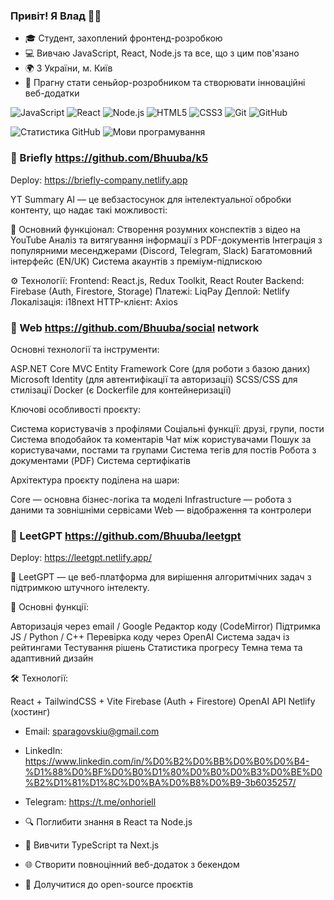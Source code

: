 ### Привіт! Я Влад 👨‍💻

- 🎓 Студент, захоплений фронтенд-розробкою
- 💻 Вивчаю JavaScript, React, Node.js та все, що з цим пов'язано
- 🌍 З України, м. Київ
- 🚀 Прагну стати сеньйор-розробником та створювати інноваційні веб-додатки

![JavaScript](https://img.shields.io/badge/-JavaScript-F7DF1E?logo=javascript&logoColor=black)
![React](https://img.shields.io/badge/-React-61DAFB?logo=react&logoColor=black)
![Node.js](https://img.shields.io/badge/-Node.js-339933?logo=node.js&logoColor=white)
![HTML5](https://img.shields.io/badge/-HTML5-E34F26?logo=html5&logoColor=white)
![CSS3](https://img.shields.io/badge/-CSS3-1572B6?logo=css3&logoColor=white)
![Git](https://img.shields.io/badge/-Git-F05032?logo=git&logoColor=white)
![GitHub](https://img.shields.io/badge/-GitHub-181717?logo=github&logoColor=white)

![Статистика GitHub](https://github-readme-stats.vercel.app/api?username=Bhuuba&show_icons=true&theme=radical)
![Мови програмування](https://github-readme-stats.vercel.app/api/top-langs/?username=Bhuuba&layout=compact&theme=radical)

### 🌟 Briefly https://github.com/Bhuuba/k5
Deploy: https://briefly-company.netlify.app

YT Summary AI — це вебзастосунок для інтелектуальної обробки контенту, що надає такі можливості:

🎥 Основний функціонал:
Створення розумних конспектів з відео на YouTube
Аналіз та витягування інформації з PDF-документів
Інтеграція з популярними месенджерами (Discord, Telegram, Slack)
Багатомовний інтерфейс (EN/UK)
Система акаунтів з преміум-підпискою

⚙️ Технології:
Frontend: React.js, Redux Toolkit, React Router
Backend: Firebase (Auth, Firestore, Storage)
Платежі: LiqPay
Деплой: Netlify
Локалізація: i18next
HTTP-клієнт: Axios

### 🌟 Web https://github.com/Bhuuba/social network

Основні технології та інструменти:

ASP.NET Core MVC
Entity Framework Core (для роботи з базою даних)
Microsoft Identity (для автентифікації та авторизації)
SCSS/CSS для стилізації
Docker (є Dockerfile для контейнеризації)

Ключові особливості проєкту:

Система користувачів з профілями
Соціальні функції: друзі, групи, пости
Система вподобайок та коментарів
Чат між користувачами
Пошук за користувачами, постами та групами
Система тегів для постів
Робота з документами (PDF)
Система сертифікатів

Архітектура проєкту поділена на шари:

Core — основна бізнес-логіка та моделі
Infrastructure — робота з даними та зовнішніми сервісами
Web — відображення та контролери

### 🌟 LeetGPT https://github.com/Bhuuba/leetgpt
Deploy: https://leetgpt.netlify.app/

🧩 LeetGPT — це веб-платформа для вирішення алгоритмічних задач з підтримкою штучного інтелекту.

🔑 Основні функції:

Авторизація через email / Google
Редактор коду (CodeMirror)
Підтримка JS / Python / C++
Перевірка коду через OpenAI
Система задач із рейтингами
Тестування рішень
Статистика прогресу
Темна тема та адаптивний дизайн

🛠️ Технології:

React + TailwindCSS + Vite
Firebase (Auth + Firestore)
OpenAI API
Netlify (хостинг)

- Email: sparagovskiu@gmail.com
- LinkedIn: https://www.linkedin.com/in/%D0%B2%D0%BB%D0%B0%D0%B4-%D1%88%D0%BF%D0%B0%D1%80%D0%B0%D0%B3%D0%BE%D0%B2%D1%81%D1%8C%D0%BA%D0%B8%D0%B9-3b6035257/
- Telegram: https://t.me/onhoriell


- 🔍 Поглибити знання в React та Node.js
- 🧪 Вивчити TypeScript та Next.js
- 🌐 Створити повноцінний веб-додаток з бекендом
- 🤝 Долучитися до open-source проєктів
